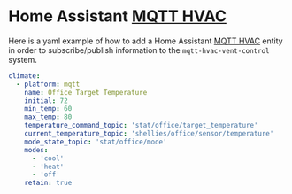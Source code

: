 # Home Assistant [MQTT HVAC](https://www.home-assistant.io/integrations/climate.mqtt/)

Here is a yaml example of how to add a Home Assistant [MQTT HVAC](https://www.home-assistant.io/integrations/climate.mqtt/) entity in order to subscribe/publish information to the `mqtt-hvac-vent-control` system.

```yaml
climate:
  - platform: mqtt
    name: Office Target Temperature
    initial: 72
    min_temp: 60
    max_temp: 80
    temperature_command_topic: 'stat/office/target_temperature'
    current_temperature_topic: 'shellies/office/sensor/temperature'
    mode_state_topic: 'stat/office/mode'
    modes:
      - 'cool'
      - 'heat'
      - 'off'
    retain: true
```
